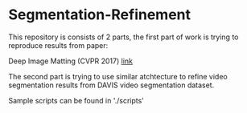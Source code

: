 # Segmentation-Refinement

This repository is consists of 2 parts, the first part of work is trying to reproduce results from paper:

Deep Image Matting (CVPR 2017) [link](https://arxiv.org/abs/1703.03872)

The second part is trying to use similar atchtecture to refine video segmentation results from DAVIS video segmentation dataset.

Sample scripts can be found in './scripts'
